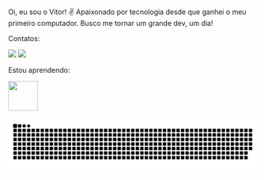 Oi, eu sou o Vitor! ✌
Apaixonado por tecnologia desde que ganhei o meu primeiro computador.
Busco me tornar um grande dev, um dia!

Contatos:
<div>
<a href="https://instagram.com/vitormour_" target="_blank"><img src="https://img.shields.io/badge/-Instagram-%23E4405F?style=for-the-badge&logo=instagram&logoColor=white" target="_blank"></a>
<a href="https://www.linkedin.com/in/vitor-moura-a84365249" target="_blank"><img src="https://img.shields.io/badge/-LinkedIn-%230077B5?style=for-the-badge&logo=linkedin&logoColor=white" target="_blank"></a>   
</div>


Estou aprendendo:


<img src="https://cdn.jsdelivr.net/gh/devicons/devicon/icons/python/python-original-wordmark.svg" width="60" height="60"/>


![Snake animation](https://github.com/vitormourdev/vitormourdev/blob/output/github-contribution-grid-snake.svg)




<!---
vitormourdev/vitormourdev is a ✨ special ✨ repository because its `README.md` (this file) appears on your GitHub profile.
You can click the Preview link to take a look at your changes.
--->
